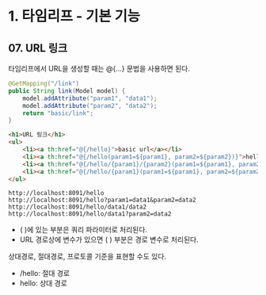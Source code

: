 # 1. 타임리프 - 기본 기능
## 07. URL 링크
타임리프에서 URL을 생성할 때는 @{...} 문법을 사용하면 된다.
```java
@GetMapping("/link")
public String link(Model model) {
    model.addAttribute("param1", "data1");
    model.addAttribute("param2", "data2");
    return "basic/link";
}
```
```html
<h1>URL 링크</h1>
<ul>
    <li><a th:href="@{/hello}">basic url</a></li>
    <li><a th:href="@{/hello(param1=${param1}, param2=${param2})}">hello query param</a></li>
    <li><a th:href="@{/hello/{param1}/{param2}(param1=${param1}, param2=${param2})}">path variable</a></li>
    <li><a th:href="@{/hello/{param1}(param1=${param1}, param2=${param2})}">path variable + query parameter</a></li>
</ul>
```
```
http://localhost:8091/hello
http://localhost:8091/hello?param1=data1&param2=data2
http://localhost:8091/hello/data1/data2
http://localhost:8091/hello/data1?param2=data2
```
- ( )에 있는 부분은 쿼리 파라미터로 처리된다.
- URL 경로상에 변수가 있으면 ( ) 부분은 경로 변수로 처리된다.

상대경로, 절대경로, 프로토콜 기준을 표현할 수도 있다.
- /hello: 절대 경로
- hello: 상대 경로
